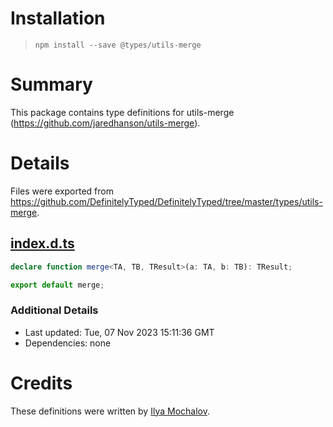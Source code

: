 # Installation
> `npm install --save @types/utils-merge`

# Summary
This package contains type definitions for utils-merge (https://github.com/jaredhanson/utils-merge).

# Details
Files were exported from https://github.com/DefinitelyTyped/DefinitelyTyped/tree/master/types/utils-merge.
## [index.d.ts](https://github.com/DefinitelyTyped/DefinitelyTyped/tree/master/types/utils-merge/index.d.ts)
````ts
declare function merge<TA, TB, TResult>(a: TA, b: TB): TResult;

export default merge;

````

### Additional Details
 * Last updated: Tue, 07 Nov 2023 15:11:36 GMT
 * Dependencies: none

# Credits
These definitions were written by [Ilya Mochalov](https://github.com/chrootsu).
